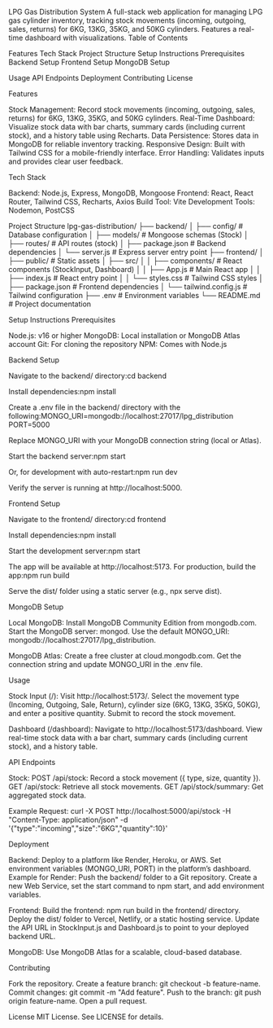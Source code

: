 LPG Gas Distribution System
A full-stack web application for managing LPG gas cylinder inventory, tracking stock movements (incoming, outgoing, sales, returns) for 6KG, 13KG, 35KG, and 50KG cylinders. Features a real-time dashboard with visualizations.
Table of Contents

Features
Tech Stack
Project Structure
Setup Instructions
Prerequisites
Backend Setup
Frontend Setup
MongoDB Setup


Usage
API Endpoints
Deployment
Contributing
License

Features

Stock Management: Record stock movements (incoming, outgoing, sales, returns) for 6KG, 13KG, 35KG, and 50KG cylinders.
Real-Time Dashboard: Visualize stock data with bar charts, summary cards (including current stock), and a history table using Recharts.
Data Persistence: Stores data in MongoDB for reliable inventory tracking.
Responsive Design: Built with Tailwind CSS for a mobile-friendly interface.
Error Handling: Validates inputs and provides clear user feedback.

Tech Stack

Backend: Node.js, Express, MongoDB, Mongoose
Frontend: React, React Router, Tailwind CSS, Recharts, Axios
Build Tool: Vite
Development Tools: Nodemon, PostCSS

Project Structure
lpg-gas-distribution/
├── backend/
│   ├── config/              # Database configuration
│   ├── models/              # Mongoose schemas (Stock)
│   ├── routes/              # API routes (stock)
│   ├── package.json         # Backend dependencies
│   └── server.js            # Express server entry point
├── frontend/
│   ├── public/              # Static assets
│   ├── src/
│   │   ├── components/      # React components (StockInput, Dashboard)
│   │   ├── App.js           # Main React app
│   │   ├── index.js         # React entry point
│   │   └── styles.css       # Tailwind CSS styles
│   ├── package.json         # Frontend dependencies
│   └── tailwind.config.js   # Tailwind configuration
├── .env                     # Environment variables
└── README.md                # Project documentation

Setup Instructions
Prerequisites

Node.js: v16 or higher
MongoDB: Local installation or MongoDB Atlas account
Git: For cloning the repository
NPM: Comes with Node.js

Backend Setup

Navigate to the backend/ directory:cd backend


Install dependencies:npm install


Create a .env file in the backend/ directory with the following:MONGO_URI=mongodb://localhost:27017/lpg_distribution
PORT=5000


Replace MONGO_URI with your MongoDB connection string (local or Atlas).


Start the backend server:npm start

Or, for development with auto-restart:npm run dev


Verify the server is running at http://localhost:5000.

Frontend Setup

Navigate to the frontend/ directory:cd frontend


Install dependencies:npm install


Start the development server:npm start

The app will be available at http://localhost:5173.
For production, build the app:npm run build

Serve the dist/ folder using a static server (e.g., npx serve dist).

MongoDB Setup

Local MongoDB:
Install MongoDB Community Edition from mongodb.com.
Start the MongoDB server: mongod.
Use the default MONGO_URI: mongodb://localhost:27017/lpg_distribution.


MongoDB Atlas:
Create a free cluster at cloud.mongodb.com.
Get the connection string and update MONGO_URI in the .env file.



Usage

Stock Input (/):
Visit http://localhost:5173/.
Select the movement type (Incoming, Outgoing, Sale, Return), cylinder size (6KG, 13KG, 35KG, 50KG), and enter a positive quantity.
Submit to record the stock movement.


Dashboard (/dashboard):
Navigate to http://localhost:5173/dashboard.
View real-time stock data with a bar chart, summary cards (including current stock), and a history table.



API Endpoints

Stock:
POST /api/stock: Record a stock movement ({ type, size, quantity }).
GET /api/stock: Retrieve all stock movements.
GET /api/stock/summary: Get aggregated stock data.



Example Request:
curl -X POST http://localhost:5000/api/stock -H "Content-Type: application/json" -d '{"type":"incoming","size":"6KG","quantity":10}'

Deployment

Backend:
Deploy to a platform like Render, Heroku, or AWS.
Set environment variables (MONGO_URI, PORT) in the platform’s dashboard.
Example for Render:
Push the backend/ folder to a Git repository.
Create a new Web Service, set the start command to npm start, and add environment variables.




Frontend:
Build the frontend: npm run build in the frontend/ directory.
Deploy the dist/ folder to Vercel, Netlify, or a static hosting service.
Update the API URL in StockInput.js and Dashboard.js to point to your deployed backend URL.


MongoDB: Use MongoDB Atlas for a scalable, cloud-based database.

Contributing

Fork the repository.
Create a feature branch: git checkout -b feature-name.
Commit changes: git commit -m "Add feature".
Push to the branch: git push origin feature-name.
Open a pull request.

License
MIT License. See LICENSE for details.
